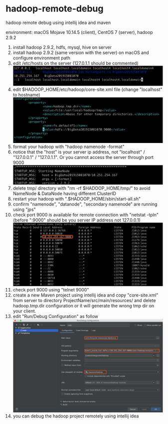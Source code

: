 # hadoop-remote-debug
hadoop remote debug using intellij idea and maven

environment: macOS Mojave 10.14.5 (client), CentOS 7 (server), hadoop 2.9.2

1. install hadoop 2.9.2, hdfs, mysql, hive on server
2. install hadoop 2.9.2 (same version with the server) on macOS and configure environment path
3. edit /etc/hosts on the server (127.0.1.1 should be commented)
![image](https://github.com/zhnyuren/hadoop-remote-debug/blob/master/images/pic1.png)
4. edit $HADOOP_HOME/etc/hadoop/core-site.xml file (change "localhost" to hostname)
![image](https://github.com/zhnyuren/hadoop-remote-debug/blob/master/images/pic2.png)
5. format your hadoop with "hadoop namenode -format"
6. notice that the "host" is your server ip address, not "localhost" / "127.0.0.1" / "127.0.1.1". Or you cannot access the server through port 9000
![image](https://github.com/zhnyuren/hadoop-remote-debug/blob/master/images/pic3.png)
7. delete tmp/ directory with "rm -rf $HADOOP_HOME/tmp/" to avoid NameNode & DataNode having different ClusterID
8. restart your hadoop with ".$HADOOP_HOME/sbin/start-all.sh"
9. confirm "namenode", "datanode", "secondary namenode" are running using "jps"
10. check port 9000 is available for remote connection with "netstat -tpln" (before ":9000" should be you server IP address not 127.0.0.1)
![image](https://github.com/zhnyuren/hadoop-remote-debug/blob/master/images/pic4.png)
11. check port 9000 using "telnet <your server IP addr> 9000"
12. create a new Maven project using intellij idea and copy "core-site.xml" from server to directory ProjectName/src/main/resources/ and delete hadoop.tmp.dir configuration or it will generate the wrong tmp dir on your client.
13. edit "Run/Debug Configuration" as follow
![image](https://github.com/zhnyuren/hadoop-remote-debug/blob/master/images/pic5.png)
14. you can debug the hadoop project remotely using intellij idea
